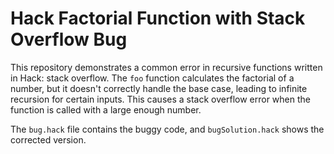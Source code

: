 # Hack Factorial Function with Stack Overflow Bug

This repository demonstrates a common error in recursive functions written in Hack: stack overflow. The `foo` function calculates the factorial of a number, but it doesn't correctly handle the base case, leading to infinite recursion for certain inputs. This causes a stack overflow error when the function is called with a large enough number.

The `bug.hack` file contains the buggy code, and `bugSolution.hack` shows the corrected version.